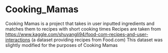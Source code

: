 # Cooking_Mamas
Cooking Mamas is a project that takes in user inputted ingredients and matches them to recipes with short cooking times
Recipes are taken from https://www.kaggle.com/shuyangli94/food-com-recipes-and-user-interactions (a dataset providing recipes from Food.com)
This dataset was slightly modified for the purposes of Cooking Mamas

